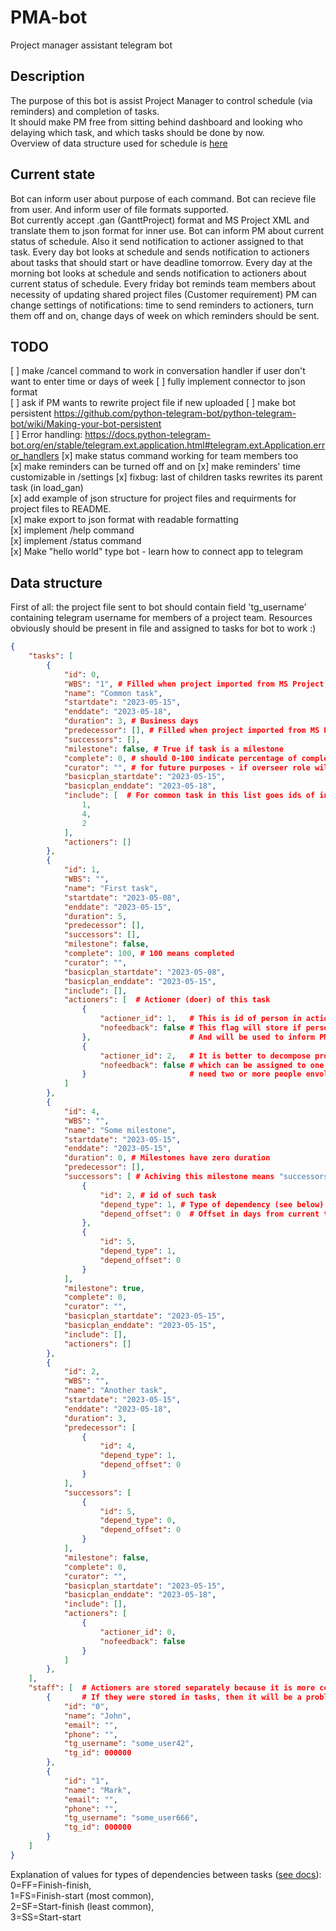 # PMA-bot

Project manager assistant telegram bot

## Description

The purpose of this bot is assist Project Manager to control schedule (via reminders) and completion of tasks.  
It should make PM free from sitting behind dashboard and looking who delaying which task, and which tasks should be done by now.  
Overview of data structure used for schedule is [here](#data-structure)  

## Current state

Bot can inform user about purpose of each command.
Bot can recieve file from user. And inform user of file formats supported.  
Bot currently accept .gan (GanttProject) format and MS Project XML and translate them to json format for inner use.
Bot can inform PM about current status of schedule. Also it send notification to actioner assigned to that task.
Every day bot looks at schedule and sends notification to actioners about tasks that should start or have deadline tomorrow.
Every day at the morning bot looks at schedule and sends notification to actioners about current status of schedule.
Every friday bot reminds team members about necessity of updating shared project files (Customer requirement)
PM can change settings of notifications: time to send reminders to actioners, turn them off and on, change days of week on which reminders should be sent.

## TODO

[ ] make /cancel command to work in conversation handler if user don't want to enter time or days of week
[ ] fully implement connector to json format  
[ ] ask if PM wants to rewrite project file if new uploaded
[ ] make bot persistent https://github.com/python-telegram-bot/python-telegram-bot/wiki/Making-your-bot-persistent  
[ ] Error handling: https://docs.python-telegram-bot.org/en/stable/telegram.ext.application.html#telegram.ext.Application.error_handlers
[x] make status command working for team members too  
[x] make reminders can be turned off and on
[x] make reminders' time customizable in /settings
[x] fixbug: last of children tasks rewrites its parent task (in load_gan)  
[x] add example of json structure for project files and requirments for project files to README.  
[x] make export to json format with readable formatting  
[x] implement /help command  
[x] implement /status command  
[x] Make "hello world" type bot - learn how to connect app to telegram  

## Data structure

First of all: the project file sent to bot should contain field 'tg_username' containing telegram username for members of a project team. Resources obviously should be present in file and assigned to tasks for bot to work :)

```json
{
    "tasks": [
        {
            "id": 0,
            "WBS": "1", # Filled when project imported from MS Project, otherwise it's empty; bot not using it for now.
            "name": "Common task",
            "startdate": "2023-05-15",
            "enddate": "2023-05-18",
            "duration": 3, # Business days
            "predecessor": [], # Filled when project imported from MS Project, otherwise it's empty; bot not using it for now.
            "successors": [], 
            "milestone": false, # True if task is a milestone
            "complete": 0, # should 0-100 indicate percentage of completion
            "curator": "", # for future purposes - if overseer role will be needed
            "basicplan_startdate": "2023-05-15",
            "basicplan_enddate": "2023-05-18",
            "include": [  # For common task in this list goes ids of included subtasks. 
                1,
                4,
                2
            ],
            "actioners": []
        },
        {
            "id": 1,
            "WBS": "",
            "name": "First task",
            "startdate": "2023-05-08",
            "enddate": "2023-05-15",
            "duration": 5,
            "predecessor": [],
            "successors": [],
            "milestone": false,
            "complete": 100, # 100 means completed
            "curator": "",
            "basicplan_startdate": "2023-05-08",
            "basicplan_enddate": "2023-05-15",
            "include": [],
            "actioners": [  # Actioner (doer) of this task
                {
                    "actioner_id": 1,   # This is id of person in actioners list below
                    "nofeedback": false # This flag will store if person didn't respond on last reminder
                },                      # And will be used to inform PM that this task may lack of attention 
                {
                    "actioner_id": 2,   # It is better to decompose project to small task  
                    "nofeedback": false # which can be assigned to one doer, but some tasks (like moving furniture)
                }                       # need two or more people envolved
            ]
        },
        {
            "id": 4,
            "WBS": "",
            "name": "Some milestone",
            "startdate": "2023-05-15",
            "enddate": "2023-05-15",
            "duration": 0, # Milestones have zero duration
            "predecessor": [],
            "successors": [ # Achiving this milestone means "successors" task started
                {
                    "id": 2, # id of such task
                    "depend_type": 1, # Type of dependency (see below)
                    "depend_offset": 0  # Offset in days from current task (negative number means its earlier in time)
                },
                {
                    "id": 5,
                    "depend_type": 1,
                    "depend_offset": 0
                }
            ],
            "milestone": true,
            "complete": 0,
            "curator": "",
            "basicplan_startdate": "2023-05-15",
            "basicplan_enddate": "2023-05-15",
            "include": [],
            "actioners": []
        },
        {
            "id": 2,
            "WBS": "",
            "name": "Another task",
            "startdate": "2023-05-15",
            "enddate": "2023-05-18",
            "duration": 3,
            "predecessor": [
                {
                    "id": 4,
                    "depend_type": 1,
                    "depend_offset": 0
                }
            ],
            "successors": [
                {
                    "id": 5,
                    "depend_type": 0,
                    "depend_offset": 0
                }
            ],
            "milestone": false,
            "complete": 0,
            "curator": "",
            "basicplan_startdate": "2023-05-15",
            "basicplan_enddate": "2023-05-18",
            "include": [],
            "actioners": [
                {
                    "actioner_id": 0,
                    "nofeedback": false
                }
            ]
        },        
    ],
    "staff": [  # Actioners are stored separately because it is more convinient to write tg_id
        {       # If they were stored in tasks, then it will be a problem to write tg_id in each task
            "id": "0",
            "name": "John",
            "email": "",
            "phone": "",
            "tg_username": "some_user42", 
            "tg_id": 000000
        },
        {
            "id": "1",
            "name": "Mark",
            "email": "",
            "phone": "",
            "tg_username": "some_user666",
            "tg_id": 000000
        }
    ]
}

```

Explanation of values for types of dependencies between tasks ([see docs](https://learn.microsoft.com/en-us/office-project/xml-data-interchange/xml-schema-for-the-tasks-element?view=project-client-2016)):  
0=FF=Finish-finish,  
1=FS=Finish-start (most common),  
2=SF=Start-finish (least common),  
3=SS=Start-start
